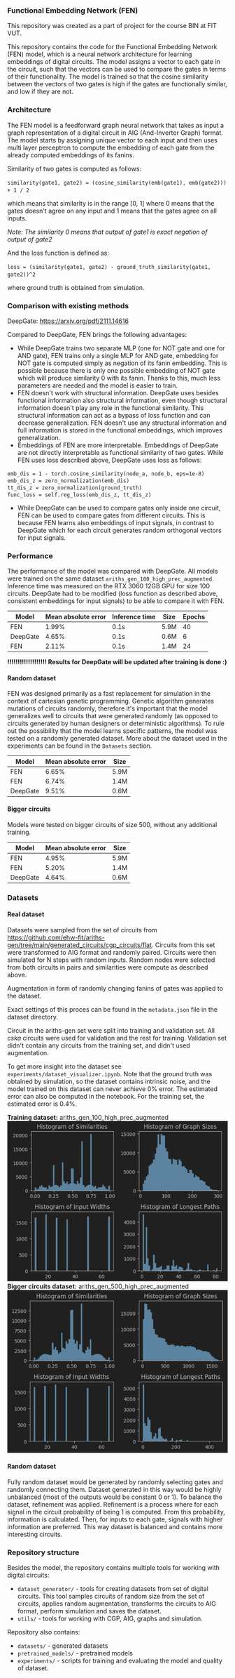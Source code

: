 ### Functional Embedding Network (FEN) ###

This repository was created as a part of project for the course BIN at FIT VUT.

This repository contains the code for the Functional Embedding Network (FEN) model, which is a neural network 
architecture for learning embeddings of digital circuits. The model assigns a vector to each gate in the circuit,
such that the vectors can be used to compare the gates in terms of their functionality. The model is trained so that
the cosine similarity between the vectors of two gates is high if the gates are functionally similar, and low if they
are not.

### Architecture ###

The FEN model is a feedforward graph neural network that takes as input a graph representation of a digital circuit
in AIG (And-Inverter Graph) format. The model starts by assigning unique vector to each input and then uses multi layer
perceptron to compute the embedding of each gate from the already computed embeddings of its fanins.

Similarity of two gates is computed as follows:

`similarity(gate1, gate2) = (cosine_similarity(emb(gate1), emb(gate2))) + 1 / 2`

which means that similarity is in the range [0, 1] where 0 means that the gates doesn't agree on any input and 1 means
that the gates agree on all inputs.

_Note: The similarity 0 means that output of gate1 is exact negation of output of gate2_

And the loss function is defined as:

`loss = (similarity(gate1, gate2) - ground_truth_similarity(gate1, gate2))^2`

where ground truth is obtained from simulation.

### Comparison with existing methods ###

DeepGate: https://arxiv.org/pdf/2111.14616

Compared to DeepGate, FEN brings the following advantages:

- While DeepGate trains two separate MLP (one for NOT gate and one for AND gate), FEN trains only a single MLP
for AND gate, embedding for NOT gate is computed simply as negation of its fanin embedding. This is possible because
there is only one possible embedding of NOT gate which will produce similarity 0 with its fanin. Thanks to this, much less
parameters are needed and the model is easier to train.
- FEN doesn't work with structural information. DeepGate uses besides functional information also structural information,
even though structural information doesn't play any role in the functional similarity. This structural information can
act as a bypass of loss function and can decrease generalization. FEN doesn't use any structural information and full
information is stored in the functional embeddings, which improves generalization.
- Embeddings of FEN are more interpretable. Embeddings of DeepGate are not directly interpretable as functional similarity
of two gates. While FEN uses loss described above, DeepGate uses loss as follows:
```
emb_dis = 1 - torch.cosine_similarity(node_a, node_b, eps=1e-8)
emb_dis_z = zero_normalization(emb_dis)
tt_dis_z = zero_normalization(ground_truth)
func_loss = self.reg_loss(emb_dis_z, tt_dis_z)
```
- While DeepGate can be used to compare gates only inside one circuit, FEN can be used to compare gates from different
circuits. This is because FEN learns also embeddings of input signals, in contrast to DeepGate which for each circuit
generates random orthogonal vectors for input signals.

### Performance ###

The performance of the model was compared with DeepGate.
All models were trained on the same dataset `ariths_gen_100_high_prec_augmented`. 
Inference time was measured on the RTX 3060 12GB GPU for size 100 circuits.
DeepGate had to be modified (loss function as described above, consistent embeddings for input signals) to be able to
compare it with FEN.

| Model | Mean absolute error | Inference time | Size | Epochs |
| --- |---------------------| --- |------|--------|
| FEN | 1.99%               | 0.1s | 5.9M | 40     |
| DeepGate | 4.65%               | 0.1s | 0.6M | 6      |
| FEN | 2.11%               | 0.1s | 1.4M | 24     |

**!!!!!!!!!!!!!!!!!!! Results for DeepGate will be updated after training is done :)**


#### Random dataset ####
FEN was designed primarily as a fast replacement for simulation in the context of cartesian genetic programming.
Genetic algorithm generates mutations of circuits randomly, therefore it's important that the model generalizes well to
circuits that were generated randomly (as opposed to circuits generated by human designers or deterministic algorithms).
To rule out the possibility that the model learns specific patterns, the model was tested on a randomly generated dataset.
More about the dataset used in the experiments can be found in the `Datasets` section.

| Model | Mean absolute error | Size |
| --- |---------------------|------|
| FEN | 6.65%               | 5.9M |
| FEN | 6.74%               | 1.4M |
| DeepGate | 9.51%               | 0.6M |


#### Bigger circuits ####
Models were tested on bigger circuits of size 500, without any additional training.

| Model | Mean absolute error | Size |
| --- |---------------------|------|
| FEN | 4.95%               | 5.9M |
| FEN | 5.20%               | 1.4M |
| DeepGate | 4.64%               | 0.6M |


### Datasets ###

#### Real dataset ####
Datasets were sampled from the set of circuits from https://github.com/ehw-fit/ariths-gen/tree/main/generated_circuits/cgp_circuits/flat.
Circuits from this set were transformed to AIG format and randomly paired.
Circuits were then simulated for N steps with random inputs. Random nodes were selected from both circuits in pairs
and similarities were compute as described above. 

Augmentation in form of randomly changing fanins of gates was applied to the dataset. 

Exact settings of this proces can be found in the `metadata.json` file in the dataset directory.

Circuit in the ariths-gen set were split into training and validation set. All *cska* circuits were used for validation
and the rest for training. Validation set didn't contain any circuits from the training set, and didn't used augmentation.

To get more insight into the dataset see `experiments/dataset_visualizer.ipynb`.
Note that the ground truth was obtained by simulation, so the dataset contains intrinsic noise,
and the model trained on this dataset can never achieve 0% error.
The estimated error can also be computed in the notebook.
For the training set, the estimated error is 0.4%. 

**Training dataset:** ariths_gen_100_high_prec_augmented\
![Training set](dataset_100_stats.png)
**Bigger circuits dataset:** ariths_gen_500_high_prec_augmented
![Bigger circuits dataset](dataset_500_stats.png)

#### Random dataset ####
Fully random dataset would be generated by randomly selecting gates and randomly connecting them.
Dataset generated in this way would be highly unbalanced (most of the outputs would be constant 0 or 1).
To balance the dataset, refinement was applied. Refinement is a process where for each signal
in the circuit probability of being 1 is computed. From this probability, information is calculated. Then, for inputs to each gate,
signals with higher information are preferred. This way dataset is balanced and contains more
interesting circuits.

### Repository structure ###

Besides the model, the repository contains multiple tools for working with digital circuits:

- `dataset_generator/` - tools for creating datasets from set of digital circuits.
This tool samples circuits of random size from the set of circuits, applies random augmentation,
transforms the circuits to AIG format, perform simulation and saves the dataset.
- `utils/` - tools for working with CGP, AIG, graphs and simulation.

Repository also contains:
- `datasets/` - generated datasets
- `pretrained_models/` - pretrained models
- `experiments/` - scripts for training and evaluating the model and quality of dataset. 

